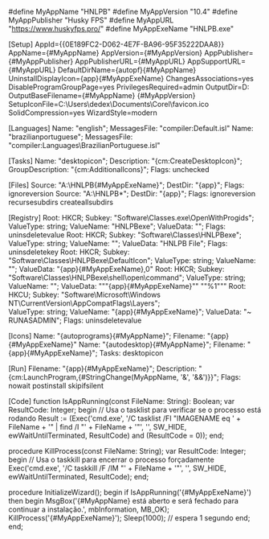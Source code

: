 #define MyAppName "HNLPB"
#define MyAppVersion "10.4"
#define MyAppPublisher "Husky FPS"
#define MyAppURL "https://www.huskyfps.pro/"
#define MyAppExeName "HNLPB.exe"

[Setup]
AppId={{0E189FC2-D062-4E7F-BA96-95F35222DAA8}}
AppName={#MyAppName}
AppVersion={#MyAppVersion}
AppPublisher={#MyAppPublisher}
AppPublisherURL={#MyAppURL}
AppSupportURL={#MyAppURL}
DefaultDirName={autopf}\{#MyAppName}
UninstallDisplayIcon={app}\{#MyAppExeName}
ChangesAssociations=yes
DisableProgramGroupPage=yes
PrivilegesRequired=admin
OutputDir=D:\
OutputBaseFilename={#MyAppName} {#MyAppVersion}
SetupIconFile=C:\Users\dedex\Documents\Corel\favicon.ico
SolidCompression=yes
WizardStyle=modern

[Languages]
Name: "english"; MessagesFile: "compiler:Default.isl"
Name: "brazilianportuguese"; MessagesFile: "compiler:Languages\BrazilianPortuguese.isl"

[Tasks]
Name: "desktopicon"; Description: "{cm:CreateDesktopIcon}"; GroupDescription: "{cm:AdditionalIcons}"; Flags: unchecked

[Files]
Source: "A:\HNLPB\{#MyAppExeName}"; DestDir: "{app}"; Flags: ignoreversion
Source: "A:\HNLPB\*"; DestDir: "{app}"; Flags: ignoreversion recursesubdirs createallsubdirs

[Registry]
Root: HKCR; Subkey: "Software\Classes\.exe\OpenWithProgids"; ValueType: string; ValueName: "HNLPBexe"; ValueData: ""; Flags: uninsdeletevalue
Root: HKCR; Subkey: "Software\Classes\HNLPBexe"; ValueType: string; ValueName: ""; ValueData: "HNLPB File"; Flags: uninsdeletekey
Root: HKCR; Subkey: "Software\Classes\HNLPBexe\DefaultIcon"; ValueType: string; ValueName: ""; ValueData: "{app}\{#MyAppExeName},0"
Root: HKCR; Subkey: "Software\Classes\HNLPBexe\shell\open\command"; ValueType: string; ValueName: ""; ValueData: """{app}\{#MyAppExeName}"" ""%1"""
Root: HKCU; Subkey: "Software\Microsoft\Windows NT\CurrentVersion\AppCompatFlags\Layers"; \
    ValueType: string; ValueName: "{app}\{#MyAppExeName}"; ValueData: "~ RUNASADMIN"; Flags: uninsdeletevalue

[Icons]
Name: "{autoprograms}\{#MyAppName}"; Filename: "{app}\{#MyAppExeName}"
Name: "{autodesktop}\{#MyAppName}"; Filename: "{app}\{#MyAppExeName}"; Tasks: desktopicon

[Run]
Filename: "{app}\{#MyAppExeName}"; Description: "{cm:LaunchProgram,{#StringChange(MyAppName, '&', '&&')}}"; Flags: nowait postinstall skipifsilent

[Code]
function IsAppRunning(const FileName: String): Boolean;
var
  ResultCode: Integer;
begin
  // Usa o tasklist para verificar se o processo está rodando
  Result := (Exec('cmd.exe', '/C tasklist /FI "IMAGENAME eq ' + FileName + '" | find /I "' + FileName + '"', '', SW_HIDE, ewWaitUntilTerminated, ResultCode) and (ResultCode = 0));
end;

procedure KillProcess(const FileName: String);
var
  ResultCode: Integer;
begin
  // Usa o taskkill para encerrar o processo forçadamente
  Exec('cmd.exe', '/C taskkill /F /IM "' + FileName + '"', '', SW_HIDE, ewWaitUntilTerminated, ResultCode);
end;

procedure InitializeWizard();
begin
  if IsAppRunning('{#MyAppExeName}') then
  begin
    MsgBox('{#MyAppName} está aberto e será fechado para continuar a instalação.', mbInformation, MB_OK);
    KillProcess('{#MyAppExeName}');
    Sleep(1000); // espera 1 segundo
  end;
end;
 

